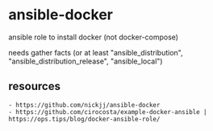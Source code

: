 # ansible-docker
ansible role to install docker (not docker-compose)

needs gather facts (or at least "ansible_distribution", "ansible_distribution_release", "ansible_local")

## resources
    - https://github.com/nickjj/ansible-docker
    - https://github.com/cirocosta/example-docker-ansible | https://ops.tips/blog/docker-ansible-role/
